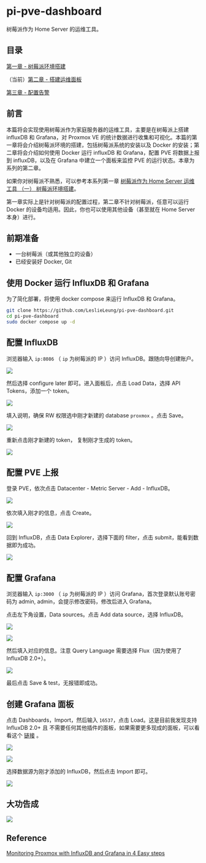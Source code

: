 # pi-pve-dashboard

树莓派作为 Home Server 的运维工具。

## 目录

[第一章 - 树莓派环境搭建](docs/chapter1.md)

（当前）[第二章 - 搭建运维面板](docs/chapter2.md)

[第三章 - 配置告警](docs/chapter3.md)

## 前言

本篇将会实现使用树莓派作为家庭服务器的运维工具，主要是在树莓派上搭建 influxDB 和 Grafana，对 Proxmox VE 的统计数据进行收集和可视化。本篇的第一章将会介绍树莓派环境的搭建，包括树莓派系统的安装以及 Docker 的安装；第二章将会介绍如何使用 Docker 运行 influxDB 和 Grafana，配置 PVE 将数据上报到 influxDB，以及在 Grafana 中建立一个面板来监控 PVE 的运行状态。本章为系列的第二章。

如果你对树莓派不熟悉，可以参考本系列第一章 [树莓派作为 Home Server 运维工具 （一） 树莓派环境搭建](docs/chapter1.md)。

第一章实际上是针对树莓派的配置过程，第二章不针对树莓派，任意可以运行 Docker 的设备均适用。因此，你也可以使用其他设备（甚至就在 Home Server 本身）进行。

## 前期准备

- 一台树莓派（或其他独立的设备）
- 已经安装好 Docker, Git

## 使用 Docker 运行 InfluxDB 和 Grafana

为了简化部署，将使用 docker compose 来运行 InfluxDB 和 Grafana。

```bash
git clone https://github.com/LeslieLeung/pi-pve-dashboard.git
cd pi-pve-dashboard
sudo docker compose up -d
```

## 配置 InfluxDB

浏览器输入 `ip:8086` （ `ip` 为树莓派的 IP ）访问 InfluxDB。跟随向导创建账户。

![](http://img.ameow.xyz/202210231835152.png)

然后选择 configure later 即可。进入面板后，点击 Load Data，选择 API Tokens，添加一个 token。

![](http://img.ameow.xyz/202210231837703.png)

填入说明，确保 RW 权限选中刚才新建的 database `proxmox` 。点击 Save。

![](http://img.ameow.xyz/202210231838038.png)

重新点击刚才新建的 token， 复制刚才生成的 token。

![](http://img.ameow.xyz/202210231840046.png)

## 配置 PVE 上报

登录 PVE，依次点击 Datacenter - Metric Server - Add - InfluxDB。

![](http://img.ameow.xyz/202210231842307.png)

依次填入刚才的信息，点击 Create。

![](http://img.ameow.xyz/202210231843828.png)

回到 InfluxDB，点击 Data Explorer，选择下面的 filter，点击 submit，能看到数据即为成功。

![](http://img.ameow.xyz/202210231845479.png)

## 配置 Grafana

浏览器输入 `ip:3000` （ `ip` 为树莓派的 IP ）访问 Grafana，首次登录默认账号密码为 admin, admin，会提示修改密码，修改后进入 Grafana。

点击左下角设置，Data sources。点击 Add data source，选择 InfluxDB。

![](http://img.ameow.xyz/202210231848904.png)

![](http://img.ameow.xyz/202210231849536.png)

然后填入对应的信息。注意 Query Language 需要选择 Flux（因为使用了 InfluxDB 2.0+）。

![](http://img.ameow.xyz/202210231850127.png)

最后点击 Save & test，无报错即成功。

## 创建 Grafana 面板

点击 Dashboards，Import，然后输入 `16537`，点击 Load。这是目前我发现支持 InfluxDB 2.0+ 且 不需要任何其他插件的面板，如果需要更多现成的面板，可以看看这个 [链接](https://grafana.com/grafana/dashboards/?search=proxmox) 。

![](http://img.ameow.xyz/202210231852481.png)

![](http://img.ameow.xyz/202210231853463.png)

选择数据源为刚才添加的 InfluxDB，然后点击 Import 即可。

![](http://img.ameow.xyz/202210231856882.png)

## 大功告成

![](http://img.ameow.xyz/202210231857879.png)

## Reference

[Monitoring Proxmox with InfluxDB and Grafana in 4 Easy steps](https://www.linuxsysadmins.com/monitoring-proxmox-with-grafana/)

